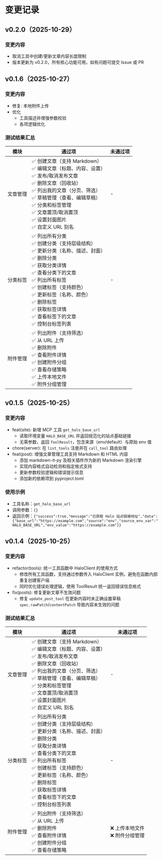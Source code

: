 # 变更记录
## v0.2.0（2025-10-29）

### 变更内容
- 取消工具中创建/更新文章内容长度限制
- 版本更新为 v0.2.0，所有核心功能可用，如有问题可提交 Issue 或 PR

## v0.1.6（2025-10-27）

### 变更内容
- 修复: 本地附件上传
- 优化
  - 工具描述并增强参数校验
  - 各项逻辑优化

### 测试结果汇总

| 模块 | 通过项 | 未通过项 |
| --- | --- | --- |
| 文章管理 | ✅ 创建文章（支持 Markdown）<br>✅ 编辑文章（标题、内容、设置）<br>✅ 发布/取消发布文章<br>✅ 删除文章（回收站）<br>✅ 列出我的文章（分页、筛选）<br>✅ 草稿管理（查看、编辑草稿）<br>✅ 分类和标签管理<br>✅ 文章置顶/取消置顶<br>✅ 设置封面图片<br>✅ 自定义 URL 别名 | - |
| 分类标签 | ✅ 列出所有分类<br>✅ 创建分类（支持层级结构）<br>✅ 更新分类（名称、描述、封面）<br>✅ 删除分类<br>✅ 获取分类详情<br>✅ 查看分类下的文章<br>✅ 列出所有标签<br>✅ 创建标签（支持颜色）<br>✅ 更新标签（名称、颜色）<br>✅ 删除标签<br>✅ 获取标签详情<br>✅ 查看标签下的文章<br>✅ 控制台标签列表 | - |
| 附件管理 | ✅ 列出附件（支持筛选）<br>✅ 从 URL 上传<br>✅ 删除附件<br>✅ 查看附件详情<br>✅ 创建附件分组<br>✅ 查看存储策略<br>✅ 上传本地文件<br>✅ 附件分组管理 |  |

## v0.1.5（2025-10-25）


### 变更内容
- feat(site): 新增 MCP 工具 `get_halo_base_url`
  - 读取环境变量 `HALO_BASE_URL` 并返回规范化的站点基础链接
  - 无需参数，返回 `ToolResult`，包含来源（env/default）与原始 env 值
- chore(server): 在 `list_tools` 注册并在 `call_tool` 路由处理
- feat(post): 增强文章管理工具支持 Markdown 和 HTML 内容
  - 添加 markdown-it-py 及相关插件作为新的 Markdown 渲染引擎
  - 实现内容格式自动检测和指定格式支持
  - 更新参数校验逻辑和错误提示信息
  - 添加新的依赖项到 pyproject.toml

### 使用示例
- 工具名称：`get_halo_base_url`
- 调用参数：`{}`
- 返回示例：`{"success":true,"message":"已获取 Halo 站点链接地址","data":{"base_url":"https://example.com","source":"env","source_env_var":"HALO_BASE_URL","env_value":"https://example.com"}}`

## v0.1.4（2025-10-25）


### 变更内容
- refactor(tools): 统一工具函数中 HaloClient 的使用方式
  - 修改所有工具函数，支持通过参数传入 HaloClient 实例，避免在函数内部重复创建客户端
  - 同时优化错误处理逻辑，使用 ToolResult 统一返回错误信息格式
- fix(posts): 修复更新文章不生效问题
  - 修复 `update_post_tool` 在更新内容时未正确设置草稿 `spec.rawPatch`/`contentPatch` 导致内容未生效的问题

### 测试结果汇总

| 模块 | 通过项 | 未通过项 |
| --- | --- | --- |
| 文章管理 | ✅ 创建文章（支持 Markdown）<br>✅ 编辑文章（标题、内容、设置）<br>✅ 发布/取消发布文章<br>✅ 删除文章（回收站）<br>✅ 列出我的文章（分页、筛选）<br>✅ 草稿管理（查看、编辑草稿）<br>✅ 分类和标签管理<br>✅ 文章置顶/取消置顶<br>✅ 设置封面图片<br>✅ 自定义 URL 别名 | - |
| 分类标签 | ✅ 列出所有分类<br>✅ 创建分类（支持层级结构）<br>✅ 更新分类（名称、描述、封面）<br>✅ 删除分类<br>✅ 获取分类详情<br>✅ 查看分类下的文章<br>✅ 列出所有标签<br>✅ 创建标签（支持颜色）<br>✅ 更新标签（名称、颜色）<br>✅ 删除标签<br>✅ 获取标签详情<br>✅ 查看标签下的文章<br>✅ 控制台标签列表 | - |
| 附件管理 | ✅ 列出附件（支持筛选）<br>✅ 从 URL 上传<br>✅ 删除附件<br>✅ 查看附件详情<br>✅ 创建附件分组<br>✅ 查看存储策略 | ❌ 上传本地文件<br>❌ 附件分组管理 |